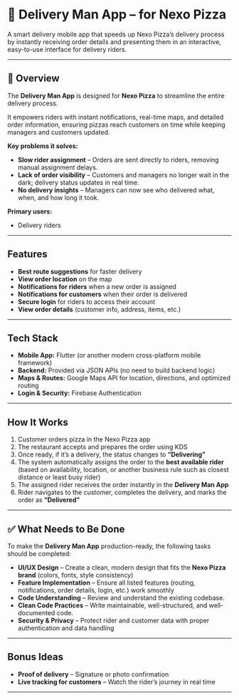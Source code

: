 # 🚴 Delivery Man App – for **Nexo Pizza**

A smart delivery mobile app that speeds up Nexo Pizza’s delivery process by instantly receiving order details and presenting them in an interactive, easy-to-use interface for delivery riders.

---

## 📖 Overview

The **Delivery Man App** is designed for **Nexo Pizza** to streamline the entire delivery process.

It empowers riders with instant notifications, real-time maps, and detailed order information, ensuring pizzas reach customers on time while keeping managers and customers updated.

**Key problems it solves:**

- **Slow rider assignment** – Orders are sent directly to riders, removing manual assignment delays.
- **Lack of order visibility** – Customers and managers no longer wait in the dark; delivery status updates in real time.
- **No delivery insights** – Managers can now see who delivered what, when, and how long it took.

**Primary users:**

- Delivery riders

---

## Features

- **Best route suggestions** for faster delivery
- **View order location** on the map
- **Notifications for riders** when a new order is assigned
- **Notifications for customers** when their order is delivered
- **Secure login** for riders to access their account
- **View order details** (customer info, address, items, etc.)

---

## Tech Stack

- **Mobile App:** Flutter (or another modern cross-platform mobile framework)
- **Backend:** Provided via JSON APIs (no need to build backend logic)
- **Maps & Routes:** Google Maps API for location, directions, and optimized routing
- **Login & Security:** Firebase Authentication

---

## How It Works

1. Customer orders pizza in the Nexo Pizza app
2. The restaurant accepts and prepares the order using KDS
3. Once ready, if it’s a delivery, the status changes to **“Delivering”**
4. The system automatically assigns the order to the **best available rider** (based on availability, location, or another business rule such as closest distance or least busy rider)
5. The assigned rider receives the order instantly in the **Delivery Man App**
6. Rider navigates to the customer, completes the delivery, and marks the order as **“Delivered”**

---

## ✅ What Needs to Be Done

To make the **Delivery Man App** production-ready, the following tasks should be completed:

- **UI/UX Design** – Create a clean, modern design that fits the **Nexo Pizza brand** (colors, fonts, style consistency)
- **Feature Implementation** – Ensure all listed features (routing, notifications, order details, login, etc.) work smoothly
- **Code Understanding** – Review and understand the existing codebase.
- **Clean Code Practices** – Write maintainable, well-structured, and well-documented code.
- **Security & Privacy** – Protect rider and customer data with proper authentication and data handling

---

## Bonus Ideas

- **Proof of delivery** – Signature or photo confirmation
- **Live tracking for customers** – Watch the rider’s journey in real time

---

